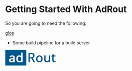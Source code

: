 # Getting Started With AdRout

So you are going to need the following:

[glos](http://docs.adrout.net/docs/GLOSSARY.html#duck_typing)

* Some build pipeline for a build server

![](../images/logo.png)
